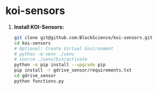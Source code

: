 # koi-sensors


1. **Install KOI-Sensors:**
    ```bash
    git clone git@github.com:BlockScience/koi-sensors.git
    cd koi-sensors
    # Optional: Create Virtual Environment
    # python -m venv ./venv
    # source ./venv/bin/activate
    python -m pip install --upgrade pip
    pip install -r gdrive_sensor/requirements.txt
    cd gdrive_sensor
    python functions.py
    ```
